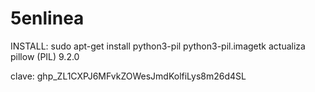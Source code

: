 # 5enlinea

INSTALL: sudo apt-get install python3-pil python3-pil.imagetk actualiza pillow (PIL) 9.2.0

clave: 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
